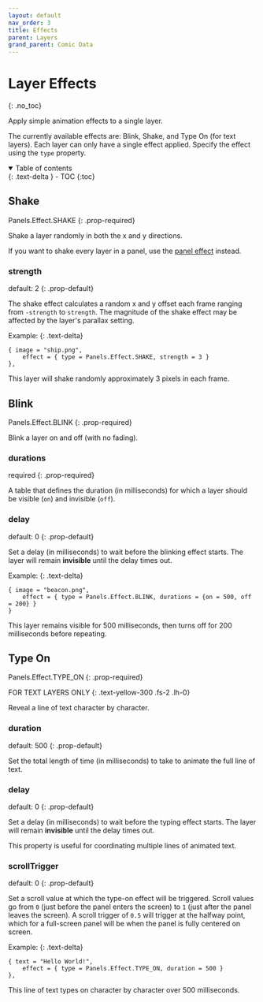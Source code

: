 ```yaml
---
layout: default
nav_order: 3
title: Effects
parent: Layers
grand_parent: Comic Data
---
```


# Layer Effects

{: .no_toc}

Apply simple animation effects to a single layer.

The currently available effects are: Blink, Shake, and Type On (for text layers).
Each layer can only have a single effect applied. Specify the effect using the `type` property.

<details open markdown="block">
  <summary>
    Table of contents
  </summary>
  {: .text-delta }
- TOC
{:toc}
</details>

## Shake

Panels.Effect.SHAKE
{: .prop-required}

Shake a layer randomly in both the x and y directions.

If you want to shake every layer in a panel, use the [panel effect]({{site.baseurl}}/docs/comic-data/panels/#effect) instead.

### strength

default: 2
{: .prop-default}

The shake effect calculates a random x and y offset each frame ranging from `-strength` to `strength`. The magnitude of the shake effect may be affected by the layer's parallax setting.

Example:
{: .text-delta}

```
{ image = "ship.png",
    effect = { type = Panels.Effect.SHAKE, strength = 3 }
},
```

This layer will shake randomly approximately 3 pixels in each frame.

## Blink

Panels.Effect.BLINK
{: .prop-required}

Blink a layer on and off (with no fading).

### durations

required
{: .prop-required}

A table that defines the duration (in milliseconds) for which a layer should be visible (`on`) and invisible (`off`).

### delay

default: 0
{: .prop-default}

Set a delay (in milliseconds) to wait before the blinking effect starts.
The layer will remain **invisible** until the delay times out.

Example:
{: .text-delta}

```
{ image = "beacon.png",
    effect = { type = Panels.Effect.BLINK, durations = {on = 500, off = 200} }
}
```

This layer remains visible for 500 milliseconds, then turns off for 200 milliseconds before repeating.

## Type On

Panels.Effect.TYPE_ON
{: .prop-required}

FOR TEXT LAYERS ONLY
{: .text-yellow-300 .fs-2 .lh-0}

Reveal a line of text character by character.

### duration

default: 500
{: .prop-default}

Set the total length of time (in milliseconds) to take to animate the full line of text.

### delay

default: 0
{: .prop-default}

Set a delay (in milliseconds) to wait before the typing effect starts.
The layer will remain **invisible** until the delay times out.

This property is useful for coordinating multiple lines of animated text.

### scrollTrigger

default: 0
{: .prop-default}

Set a scroll value at which the type-on effect will be triggered. Scroll values go from `0` (just before the panel enters the screen) to `1` (just after the panel leaves the screen). A scroll trigger of `0.5` will trigger at the halfway point, which for a full-screen panel will be when the panel is fully centered on screen.

Example:
{: .text-delta}

```
{ text = "Hello World!",
    effect = { type = Panels.Effect.TYPE_ON, duration = 500 }
},
```

This line of text types on character by character over 500 milliseconds.
